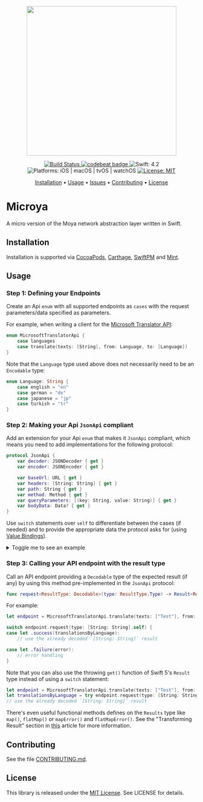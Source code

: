<p align="center">
    <img src="https://raw.githubusercontent.com/Flinesoft/Microya/stable/Logo.png"
      width=396>
</p>

<p align="center">
    <a href="https://app.bitrise.io/app/9144757ac274834d">
        <img src="https://app.bitrise.io/app/9144757ac274834d/status.svg?token=wnogmmQA9Zy7_2u75vRKdg"
             alt="Build Status">
    </a>    
    <a href="https://codebeat.co/projects/github-com-flinesoft-microya-stable">
        <img src="https://codebeat.co/badges/a669e100-d30d-4801-b72d-3625ab7240be"
             alt="codebeat badge">
    </a>
    <img src="https://img.shields.io/badge/Swift-4.2-FFAC45.svg"
         alt="Swift: 4.2">
    <img src="https://img.shields.io/badge/Platforms-iOS%20%7C%20macOS%20%7C%20tvOS%20%7C%20watchOS-FF69B4.svg"
        alt="Platforms: iOS | macOS | tvOS | watchOS">
    <a href="https://github.com/Flinesoft/Microya/blob/stable/LICENSE.md">
        <img src="https://img.shields.io/badge/License-MIT-lightgrey.svg"
              alt="License: MIT">
    </a>
</p>

<p align="center">
    <a href="#installation">Installation</a>
  • <a href="#usage">Usage</a>
  • <a href="https://github.com/Flinesoft/Microya/issues">Issues</a>
  • <a href="#contributing">Contributing</a>
  • <a href="#license">License</a>
</p>

# Microya

A micro version of the Moya network abstraction layer written in Swift.

## Installation

Installation is supported via [CocoaPods](https://github.com/CocoaPods/CocoaPods), [Carthage](https://github.com/Carthage/Carthage), [SwiftPM](https://github.com/apple/swift-package-manager) and [Mint](https://github.com/yonaskolb/Mint).

## Usage

### Step 1: Defining your Endpoints
Create an Api `enum` with all supported endpoints as `cases` with the request parameters/data specified as parameters.

For example, when writing a client for the [Microsoft Translator API](https://docs.microsoft.com/en-us/azure/cognitive-services/translator/reference/v3-0-languages):

```Swift
enum MicrosoftTranslatorApi {
    case languages
    case translate(texts: [String], from: Language, to: [Language])
}
```

Note that the `Language` type used above does not necessarily need to be an `Encodable` type:

```Swift
enum Language: String {
    case english = "en"
    case german = "de"
    case japanese = "jp"
    case turkish = "tr"
}
```

### Step 2: Making your Api `JsonApi` compliant

Add an extension for your Api `enum` that makes it `JsonApi` compliant, which means you need to add implementations for the following protocol:

```Swift
protocol JsonApi {
    var decoder: JSONDecoder { get }
    var encoder: JSONEncoder { get }

    var baseUrl: URL { get }
    var headers: [String: String] { get }
    var path: String { get }
    var method: Method { get }
    var queryParameters: [(key: String, value: String)] { get }
    var bodyData: Data? { get }
}
```

Use `switch` statements over `self` to differentiate between the cases (if needed) and to provide the appropriate data the protocol asks for (using [Value Bindings](https://docs.swift.org/swift-book/LanguageGuide/ControlFlow.html#ID133)).

<details>
<summary>Toggle me to see an example</summary>

```Swift
extension MicrosoftTranslatorApi: JsonApi {
    var decoder: JSONDecoder {
        return JSONDecoder()
    }

    var encoder: JSONEncoder {
        return JSONEncoder()
    }

    var baseUrl: URL {
        return URL(string: "https://api.cognitive.microsofttranslator.com")!
    }

    var path: String {
        switch self {
        case .languages:
		        return "/languages"

        case .translate:
            return "/translate"
        }
    }

    var method: Method {
        switch self {
        case .languages:
		        return .get

        case .translate:
            return .post
        }
    }

    var queryParameters: [(key: String, value: String)] {
        var urlParameters: [(String, String)] = [(key: "api-version", value: "3.0")]

        switch self {
        case .languages:
            break

        case let .translate(_, sourceLanguage, targetLanguages, _):
            urlParameters.append((key: "from", value: sourceLanguage.rawValue))

            for targetLanguage in targetLanguages {
                urlParameters.append((key: "to", value: targetLanguage.rawValue))
            }              
        }

        return urlParameters
    }

    var bodyData: Data? {
        switch self {
        case .translate:
            return nil // no request data needed

        case let .translate(texts, _, _, _):
            return try! encoder.encode(texts)
        }
    }

    var headers: [String: String] {
        switch self {
        case .languages:
		        return [:]

        case .translate:
            return [
                "Ocp-Apim-Subscription-Key": "<SECRET>",
                "Content-Type": "application/json"
            ]
        }
    }
}
```

</details>

### Step 3: Calling your API endpoint with the result type

Call an API endpoint providing a `Decodable` type of the expected result (if any) by using this method pre-implemented in the `JsonApi` protocol:

```Swift
func request<ResultType: Decodable>(type: ResultType.Type) -> Result<ResultType, JsonApiError>
```

For example:

```Swift
let endpoint = MicrosoftTranslatorApi.translate(texts: ["Test"], from: .english, to: [.german, .japanese, .turkish])

switch endpoint.request(type: [String: String].self) {
case let .success(translationsByLanguage):
    // use the already decoded `[String: String]` result

case let .failure(error):
    // error handling
}
```

Note that you can also use the throwing `get()` function of Swift 5's `Result` type instead of using a `switch` statement:

```Swift
let endpoint = MicrosoftTranslatorApi.translate(texts: ["Test"], from: .english, to: [.german, .japanese, .turkish])
let translationsByLanguage = try endpoint.request(type: [String: String].self)
// use the already decoded `[String: String]` result
```

There's even useful functional methods defines on the `Results` type like `map()`, `flatMap()` or `mapError()` and `flatMapError()`. See the "Transforming Result" section in [this](https://www.hackingwithswift.com/articles/161/how-to-use-result-in-swift) article for more information.

## Contributing

See the file [CONTRIBUTING.md](https://github.com/JamitLabs/MungoHealer/blob/stable/CONTRIBUTING.md).


## License
This library is released under the [MIT License](http://opensource.org/licenses/MIT). See LICENSE for details.

